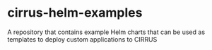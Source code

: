 # cirrus-helm-examples
A repository that contains example Helm charts that can be used as templates to deploy custom applications to CIRRUS
